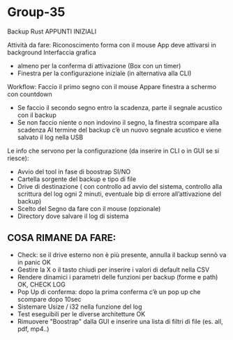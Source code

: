 # Group-35

Backup Rust APPUNTI INIZIALI

Attività da fare:
Riconoscimento forma con il mouse
App deve attivarsi in background
Interfaccia grafica
- almeno per la conferma di attivazione (Box con un timer)
- Finestra per la configurazione iniziale (in alternativa alla CLI)


Workflow:
Faccio il primo segno con il mouse
Appare finestra a schermo con countdown
- Se faccio il secondo segno entro la scadenza, parte il segnale acustico con il backup
- Se non faccio niente o non indovino il segno, la finestra scompare alla scadenza
  Al termine del backup c’è un nuovo segnale acustico e viene salvato il log nella USB

Le info che servono per la configurazione (da inserire in CLI o in GUI se si riesce):
- Avvio del tool in fase di boostrap SI/NO
- Cartella sorgente del backup e tipo di file
- Drive di destinazione ( con controllo ad avvio del sistema, controllo alla scrittura del log ogni 2 minuti, eventuale bip di errore all’attivazione del backup)
- Scelto del Segno da fare con il mouse (opzionale)
- Directory dove salvare il log di sistema

## COSA RIMANE DA FARE:
- Check: se il drive esterno non è più presente, annulla il backup sennò va in panic OK
- Gestire la X o il tasto chiudi per inserire i valori di default nella CSV
- Rendere dinamici i parametri delle funzioni per backup (forme e path) OK, CHECK LOG
- Pop Up di conferma: dopo la prima conferma c’è un pop up che scompare dopo 10sec
- Sistemare Usize / i32 nella funzione del log
- Test eseguibili per le diverse architetture OK
- Rimuovere "Boostrap" dalla GUI e inserire una lista di filtri di file (es. all, pdf, mp4..)


